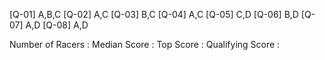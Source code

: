 [Q-01] A,B,C
[Q-02] A,C
[Q-03] B,C
[Q-04] A,C
[Q-05] C,D
[Q-06] B,D
[Q-07] A,D
[Q-08] A,D


Number of Racers : 
Median Score     : 
Top Score        : 
Qualifying Score : 